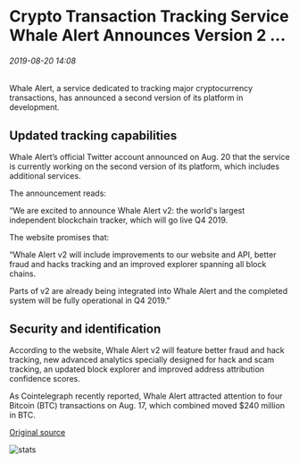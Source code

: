 # Crypto Transaction Tracking Service Whale Alert Announces Version 2 ...

###### 2019-08-20 14:08

Whale Alert, a service dedicated to tracking major cryptocurrency transactions, has announced a second version of its platform in development.

## Updated tracking capabilities

Whale Alert’s official Twitter account announced on Aug. 20 that the service is currently working on the second version of its platform, which includes additional services.

The announcement reads:

“We are excited to announce Whale Alert v2: the world's largest independent blockchain tracker, which will go live Q4 2019.

The website promises that:

“Whale Alert v2 will include improvements to our website and API, better fraud and hacks tracking and an improved explorer spanning all block chains.

Parts of v2 are already being integrated into Whale Alert and the completed system will be fully operational in Q4 2019.”

## Security and identification

According to the website, Whale Alert v2 will feature better fraud and hack tracking, new advanced analytics specially designed for hack and scam tracking, an updated block explorer and improved address attribution confidence scores.

As Cointelegraph recently reported, Whale Alert attracted attention to four Bitcoin (BTC) transactions on Aug. 17, which combined moved $240 million in BTC.

[Original source](https://cointelegraph.com/news/crypto-transaction-tracking-service-whale-alert-announces-version-2)

![stats](https://c.statcounter.com/11760860/0/a89fa40b/1/ "stats")